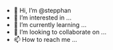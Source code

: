 - 👋 Hi, I’m @stepphan
- 👀 I’m interested in ...
- 🌱 I’m currently learning ...
- 💞️ I’m looking to collaborate on ...
- 📫 How to reach me ...

<!---
stepphan/stepphan is a ✨ special ✨ repository because its `README.md` (this file) appears on your GitHub profile.
You can click the Preview link to take a look at your changes.
--->
